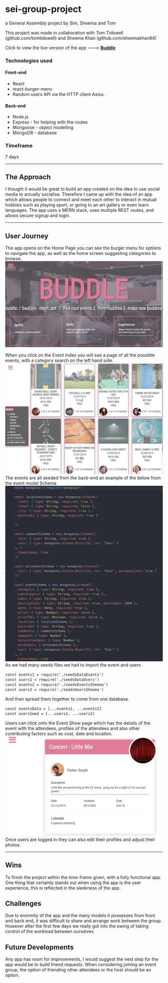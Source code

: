 # sei-group-project
a General Assembly project by Sim, Sheema and Tom

This project was made in collaboration with Tom Tidswell (github.com/tomtidswell) and Sheema Khan (github.com/sheemakhan94)

Click to view the live version of the app --->
**[Buddle](https://buddle-app.herokuapp.com/)**

### Technologies used

#### Front-end
* React
* react-burger-menu
* Random users API via the HTTP client Axios.

#### Back-end
* Node.js
* Express - for helping with the routes
* Mongoose - object modelling
* MongoDB - database

### Timeframe

7 days

---

## The Approach
I thought it would be great to build an app created on the idea to use social media to actually socialise. Therefore I came up with the idea of an app which allows people to connect and meet each other to interact in mutual hobbies such as playing sport, or going to an art gallery or even learn languages. The app uses a MERN stack, uses multiple REST routes, and allows secure signup and login.

---

## User Journey

The app opens on the Home Page you can see the burger menu for options to navigate the app, as well as the home screen suggesting categories to browse.
<img src="src/assets/img/shot1.png" />

When you click on the Event Index you will see a page of all the possible events, with a category search on the left hand side.
<img src="src/assets/img/shot2.png" />
The events are all seeded from the back-end an example of the below from the event model Schema
<img src="src/assets/img/shot4.png" />
As we had many seeds files we had to import the event and users  
```
const events1 = require('./seedsDataEvents')
const users1 = require('./seedsDataUsers')
const events2 = require('./seedsEventsSheema')
const users2 = require('./seedsUsersSheema')
```
And then spread them together to come from one database.
```
const eventsData = [...events1, ...events2]
const usersSeed = [...users1, ...users2]
```
Users can click onto the Event Show page which has the details of the event with the attendees, profiles of the attendees and also other contributing factors such as cost, date and location.
<img src="src/assets/img/shot3.png" />
Once users are logged in they can also edit their profiles and adjust their photos.

---

## Wins
To finish the project within the time-frame given, with a fully functional app. One thing that certainly stands out when using the app is the user experience, this is reflected in the sleekness of the app.

## Challenges

Due to enormity of the app and the many models it possesses from front and back end, it was difficult to share and arrange work between the group. However after the first few days we really got into the swing of taking control of the workload between ourselves


## Future Developments
Any app has room for improvements, I would suggest the next step for the app would be to build friend requests. When considering joining an event group, the option of friending other attendees or the host should be an option.
